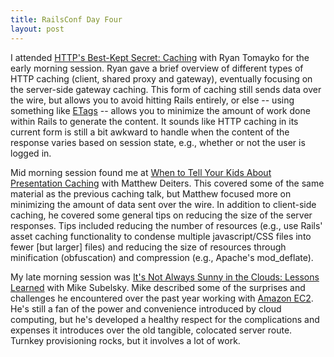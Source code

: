 ```yaml
---
title: RailsConf Day Four
layout: post
---
```


I attended [HTTP's Best-Kept Secret:
Caching](http://en.oreilly.com/rails2009/public/schedule/detail/8739)
with Ryan Tomayko for the early morning session. Ryan gave a brief
overview of different types of HTTP caching (client, shared proxy and
gateway), eventually focusing on the server-side gateway caching. This
form of caching still sends data over the wire, but allows you to avoid
hitting Rails entirely, or else -- using something like
[ETags](http://en.wikipedia.org/wiki/HTTP_ETag) -- allows you to
minimize the amount of work done within Rails to generate the content.
It sounds like HTTP caching in its current form is still a bit awkward
to handle when the content of the response varies based on session
state, e.g., whether or not the user is logged in.

Mid morning session found me at [When to Tell Your Kids About
Presentation
Caching](http://en.oreilly.com/rails2009/public/schedule/detail/7485)
with Matthew Deiters. This covered some of the same material as the
previous caching talk, but Matthew focused more on minimizing the amount
of data sent over the wire. In addition to client-side caching, he
covered some general tips on reducing the size of the server responses.
Tips included reducing the number of resources (e.g., use Rails' asset
caching functionality to condense multiple javascript/CSS files into
fewer \[but larger\] files) and reducing the size of resources through
minification (obfuscation) and compression (e.g., Apache's
mod\_deflate).

My late morning session was [It's Not Always Sunny in the Clouds:
Lessons
Learned](http://en.oreilly.com/rails2009/public/schedule/detail/6967)
with Mike Subelsky. Mike described some of the surprises and challenges
he encountered over the past year working with [Amazon
EC2](http://aws.amazon.com/ec2/). He's still a fan of the power and
convenience introduced by cloud computing, but he's developed a healthy
respect for the complications and expenses it introduces over the old
tangible, colocated server route. Turnkey provisioning rocks, but it
involves a lot of work.
